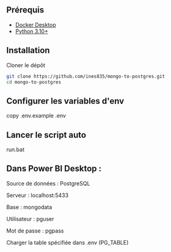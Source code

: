 ##  Prérequis

- [Docker Desktop](https://www.docker.com/products/docker-desktop)
- [Python 3.10+](https://www.python.org/downloads/)

## Installation

Cloner le dépôt 

```bash
git clone https://github.com/ines835/mongo-to-postgres.git
cd mongo-to-postgres
```


## Configurer les variables d'env

copy .env.example .env


## Lancer le script auto

run.bat


## Dans Power BI Desktop :

Source de données : PostgreSQL

Serveur : localhost:5433

Base : mongodata

Utilisateur : pguser

Mot de passe : pgpass

Charger la table spécifiée dans .env (PG_TABLE)